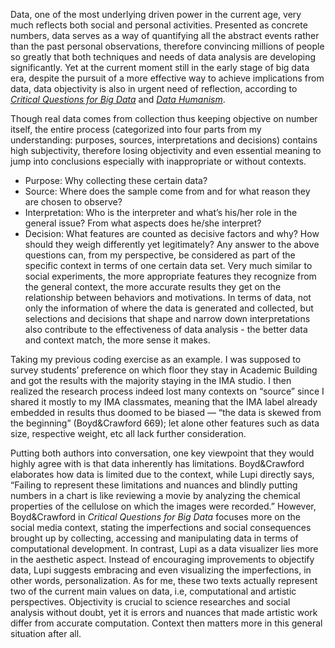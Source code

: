 Data, one of the most underlying driven power in the current age, very much reflects both social and personal activities. Presented as concrete numbers, data serves as a way of quantifying all the abstract events rather than the past personal observations, therefore convincing millions of people so greatly that both techniques and needs of data analysis are developing significantly. Yet at the current moment still in the early stage of big data era, despite the pursuit of a more effective way to achieve implications from data, data objectivity is also in urgent need of reflection, according to *[Critical Questions for Big Data](https://drive.google.com/file/d/1UHIPYi6UyY1hSlXQwcxkZ5EQdipexVIx/view)* and *[Data Humanism](http://giorgialupi.com/data-humanism-my-manifesto-for-a-new-data-wold/)*.

Though real data comes from collection thus keeping objective on number itself, the entire process (categorized into four parts from my understanding: purposes, sources, interpretations and decisions) contains high subjectivity, therefore losing objectivity and even essential meaning to jump into conclusions especially with inappropriate or without contexts. 
- Purpose: Why collecting these certain data? 
- Source: Where does the sample come from and for what reason they are chosen to observe? 
- Interpretation: Who is the interpreter and what’s his/her role in the general issue? From what aspects does he/she interpret?
- Decision: What features are counted as decisive factors and why? How should they weigh differently yet legitimately?
Any answer to the above questions can, from my perspective, be considered as part of the specific context in terms of one certain data set. Very much similar to social experiments, the more appropriate features they recognize from the general context, the more accurate results they get on the relationship between behaviors and motivations. In terms of data, not only the information of where the data is generated and collected, but selections and decisions that shape and narrow down interpretations also contribute to the effectiveness of data analysis - the better data and context match, the more sense it makes.

Taking my previous coding exercise as an example. I was supposed to survey students’ preference on which floor they stay in Academic Building and got the results with the majority staying in the IMA studio. I then realized the research process indeed lost many contexts on “source” since I shared it mostly to my IMA classmates, meaning that the IMA label already embedded in results thus doomed to be biased — “the data is skewed from the beginning” (Boyd&Crawford 669); let alone other features such as data size, respective weight, etc all lack further consideration.

Putting both authors into conversation, one key viewpoint that they would highly agree with is that data inherently has limitations. Boyd&Crawford elaborates how data is limited due to the context, while Lupi directly says, “Failing to represent these limitations and nuances and blindly putting numbers in a chart is like reviewing a movie by analyzing the chemical properties of the cellulose on which the images were recorded.” However, Boyd&Crawford in *Critical Questions for Big Data* focuses more on the social media context, stating the imperfections and social consequences brought up by collecting, accessing and manipulating data in terms of computational development. In contrast, Lupi as a data visualizer lies more in the aesthetic aspect. Instead of encouraging improvements to objectify data, Lupi suggests embracing and even visualizing the imperfections, in other words, personalization. As for me, these two texts actually represent two of the current main values on data, i.e, computational and artistic perspectives. Objectivity is crucial to science researches and social analysis without doubt, yet it is errors and nuances that made artistic work differ from accurate computation. Context then matters more in this general situation after all.
